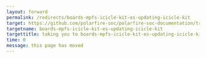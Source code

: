 ```yaml
---
layout: forward
permalink: /redirects/boards-mpfs-icicle-kit-es-updating-icicle-kit
target: https://github.com/polarfire-soc/polarfire-soc-documentation/tree/master/boards/mpfs-icicle-kit-es/updating-icicle-kit
targetname: boards-mpfs-icicle-kit-es-updating-icicle-kit
targettitle: taking you to boards-mpfs-icicle-kit-es-updating-icicle-kit
time: 0
message: this page has moved
---
```

